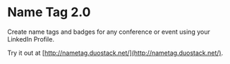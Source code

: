 # Name Tag 2.0

Create name tags and badges for any conference or event using your LinkedIn Profile.

Try it out at [http://nametag.duostack.net/](http://nametag.duostack.net/).